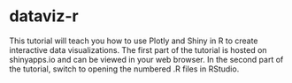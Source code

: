 # dataviz-r

This tutorial will teach you how to use Plotly and Shiny in R to create interactive data visualizations. The first part of the tutorial is hosted on shinyapps.io and can be viewed in your web browser. In the second part of the tutorial, switch to opening the numbered .R files in RStudio.

